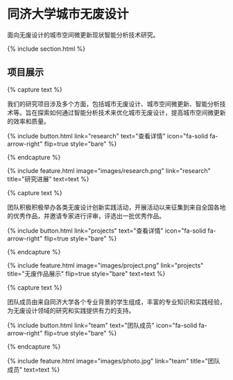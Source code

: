 ---
---

# 同济大学城市无废设计

面向无废设计的城市空间微更新现状智能分析技术研究。

{% include section.html %}

## 项目展示

{% capture text %}

我们的研究项目涉及多个方面，包括城市无废设计、城市空间微更新、智能分析技术等。旨在探索如何通过智能分析技术来优化城市无废设计，提高城市空间微更新的效率和质量。

{%
  include button.html
  link="research"
  text="查看详情"
  icon="fa-solid fa-arrow-right"
  flip=true
  style="bare"
%}

{% endcapture %}

{%
  include feature.html
  image="images/research.png"
  link="research"
  title="研究进展"
  text=text
%}

{% capture text %}

团队积极积极举办各类无废设计创新实践活动，开展活动以来征集到来自全国各地的优秀作品，并邀请专家进行评审，评选出一批优秀作品。

{%
  include button.html
  link="projects"
  text="查看详情"
  icon="fa-solid fa-arrow-right"
  flip=true
  style="bare"
%}

{% endcapture %}

{%
  include feature.html
  image="images/project.png"
  link="projects"
  title="无废作品展示"
  flip=true
  style="bare"
  text=text
%}

{% capture text %}

团队成员由来自同济大学各个专业背景的学生组成，丰富的专业知识和实践经验，为无废设计领域的研究和实践提供有力的支持。

{%
  include button.html
  link="team"
  text="团队成员"
  icon="fa-solid fa-arrow-right"
  flip=true
  style="bare"
%}

{% endcapture %}

{%
  include feature.html
  image="images/photo.jpg"
  link="team"
  title="团队成员"
  text=text
%}
